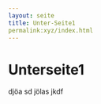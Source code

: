 ```yaml
---
layout: seite
title: Unter-Seite1
permalink:xyz/index.html
---
```

# Unterseite1
djöa sd jölas jkdf
